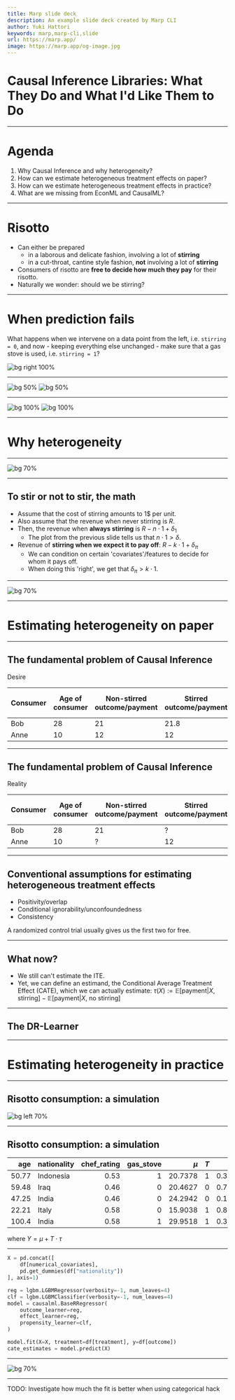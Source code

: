 ```yaml
---
title: Marp slide deck
description: An example slide deck created by Marp CLI
author: Yuki Hattori
keywords: marp,marp-cli,slide
url: https://marp.app/
image: https://marp.app/og-image.jpg
---
```


# Causal Inference Libraries: What They Do and What I'd Like Them to Do

---

# Agenda

1. Why Causal Inference and why heterogeneity?
2. How can we estimate heterogeneous treatment effects on paper?
3. How can we estimate heterogeneous treatment effects in practice?
4. What are we missing from EconML and CausalML?

---

# Risotto

- Can either be prepared
  - in a laborous and delicate fashion, involving a lot of **stirring**
  - in a cut-throat, cantine style fashion, **not** involving a lot of
    **stirring**
- Consumers of risotto are **free to decide how much they pay** for
  their risotto.
- Naturally we wonder: should we be stirring?

---

# When prediction fails

What happens when we intervene on a data point from the left,
i.e. `stirring = 0`, and now - keeping everything else unchanged - make sure that a gas stove is used, i.e. `stirring = 1`?

![bg right 100%](../plots/why_prediction_fails_1.png)

---

![bg 50%](../plots/prediction_success.gv.png)
![bg 50%](../plots/prediction_failure.gv.png)

---

![bg 100%](../plots/why_prediction_fails_2.png)
![bg 100%](../plots/why_prediction_fails_3.png)

<!-- TODO: plot the treatment effect -->

---

# Why heterogeneity

---

![bg 70%](../plots/treatment_effects_1.png)

---

## To stir or not to stir, the math

- Assume that the cost of stirring amounts to 1$ per unit.
- Also assume that the revenue when never stirring is $R$.
- Then, the revenue when **always stirring** is $R - n \cdot 1 +
  \delta_1$
  - The plot from the previous slide tells us that $n \cdot 1 > \delta$.
- Revenue of **stirring when we expect it to pay off**: $R - k \cdot 1 +
  \delta_{\pi}$
  - We can condition on certain 'covariates'/features to decide for whom it
    pays off.
  - When doing this 'right', we get that $\delta_{\pi} > k \cdot 1$.

<!-- TODO: Use colors. -->

---

![bg 70%](../plots/treatment_effects_2.png)

<!-- TODO: Show delta_pi on plot. -->

---

# Estimating heterogeneity on paper

---

## The fundamental problem of Causal Inference

Desire

| Consumer | Age of consumer | Non-stirred outcome/payment | Stirred outcome/payment | Individual treatment effect |
| -------- | --------------- | --------------------------- | ----------------------- | --------------------------- |
| Bob      | 28              | 21                          | 21.8                    | .8                          |
| Anne     | 10              | 12                          | 12                      | 0                           |

---

## The fundamental problem of Causal Inference

Reality

| Consumer | Age of consumer | Non-stirred outcome/payment | Stirred outcome/payment | Individual treatment effect |
| -------- | --------------- | --------------------------- | ----------------------- | --------------------------- |
| Bob      | 28              | 21                          | ?                       | ?                           |
| Anne     | 10              | ?                           | 12                      | ?                           |

---

## Conventional assumptions for estimating heterogeneous treatment effects

- Positivity/overlap
- Conditional ignorability/unconfoundedness
- Consistency

A randomized control trial usually gives us the first two for free.

---

## What now?

- We still can't estimate the ITE.
- Yet, we can define an estimand, the Conditional Average Treatment Effect
  (CATE), which we can actually estimate:
  $\tau(X) := \mathbb{E}[\text{payment}|X\text{, stirring}] -
  \mathbb{E}[\text{payment}|X\text{, no stirring}]$

---

## The DR-Learner

---

# Estimating heterogeneity in practice

---

## Risotto consumption: a simulation

![bg left 70%](../plots/dgp.gv.png)

---

## Risotto consumption: a simulation

|   age | nationality | chef_rating | gas_stove |   $\mu$ | $T$ |   $\tau$ |     $Y$ |
| ----: | :---------- | ----------: | --------: | ------: | --: | -------: | ------: |
| 50.77 | Indonesia   |        0.53 |         1 | 20.7378 |   1 | 0.344297 | 21.0821 |
| 59.48 | Iraq        |        0.46 |         0 | 20.4627 |   0 | 0.760332 | 20.4627 |
| 47.25 | India       |        0.46 |         0 | 24.2942 |   0 | 0.194722 | 24.2942 |
| 22.21 | Italy       |        0.58 |         0 | 15.9038 |   1 | 0.887621 | 16.7914 |
| 100.4 | India       |        0.58 |         1 | 29.9518 |   1 | 0.307483 | 30.2593 |

where $Y = \mu + T \cdot \tau$

<!-- TODO: Stress which columns wouldn't usually be available in a -->
<!-- non-simulated context -->

---

```python
X = pd.concat([
	df[numerical_covariates],
	pd.get_dummies(df["nationality"])
], axis=1)

reg = lgbm.LGBMRegressor(verbosity=-1, num_leaves=4)
clf = lgbm.LGBMClassifier(verbosity=-1, num_leaves=4)
model = causalml.BaseRRegressor(
    outcome_learner=reg,
    effect_learner=reg,
    propensity_learner=clf,
)

model.fit(X=X, treatment=df[treatment], y=df[outcome])
cate_estimates = model.predict(X)
```

---

![bg 70%](../plots/cate_estimates.png)

---

TODO: Investigate how much the fit is better when using categorical hack
